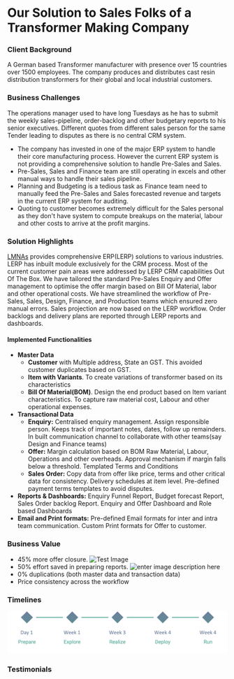 
# Our Solution to Sales Folks of a Transformer Making Company

### Client Background
A German based Transformer manufacturer with presence over 15 countries over 1500 employees. The company produces and distributes cast resin distribution transformers for their global and local industrial customers. 
### Business Challenges
The operations manager used to have long Tuesdays as he has to submit the weekly sales-pipeline, order-backlog and other budgetary reports to his senior executives.
Different quotes from different sales person for the same Tender leading to disputes as there is no central CRM system.
 - The company has invested in one of the major ERP system to handle their  core manufacturing process. However the current ERP system is not providing a comprehensive solution to handle Pre-Sales and Sales. 
 - Pre-Sales, Sales and Finance team are still operating in excels and other manual ways to handle their sales pipeline.
 - Planning and Budgeting is a tedious task as Finance team need to manually feed the Pre-Sales and Sales forecasted revenue and targets in the current ERP system for auditing. 
 - Quoting to customer becomes extremely difficult for the Sales personal as they don't have system to compute breakups on the material, labour and other costs to arrive at the profit margins.

### Solution Highlights
[LMNAs](https://lmnas.com) provides comprehensive ERP(LERP) solutions to various industries. LERP has inbuilt module exclusively for the CRM process. Most of the current customer pain areas were addressed by LERP CRM capabilities Out Of The Box.
We have tailored the standard Pre-Sales Enquiry and Offer management to optimise the offer margin based on Bill Of Material, labor and other operational costs.
We have streamlined the workflow of Pre-Sales, Sales, Design, Finance, and Production teams which ensured zero manual errors. Sales projection are now  based on the LERP workflow. Order backlogs and delivery plans are reported through LERP reports and dashboards.
#### Implemented Functionalities

 - **Master Data**
	 - **Customer** with Multiple address, State an GST. This avoided customer duplicates based on GST.
	 - **Item with Variants**. To create variations of transformer based on its characteristics
	 - **Bill Of Material(BOM)**. Design the end product based on Item variant characteristics. To capture raw material cost, Labour and other operational expenses. 
 - **Transactional Data**
	 - **Enquiry:** Centralised enquiry management. Assign responsible person. Keeps track of important notes, dates, follow up remainders. In built communication channel to collaborate with other teams(say Design and Finance teams)
	 - **Offer:** Margin calculation based on BOM Raw Material, Labour, Operations and other overheads. Approval mechanism if margin falls below a threshold. Templated Terms and Conditions
	 - **Sales Order:** Copy data from offer like price, terms and other critical data for consistency. Delivery schedules at item level. Pre-defined payment terms templates to avoid disputes.
 - **Reports & Dashboards:** Enquiry Funnel Report, Budget forecast Report, Sales Order backlog Report. Enquiry and Offer Dashboard and Role based Dashboards
 - **Email and Print formats:** Pre-defined Email formats for inter and intra team communication. Custom Print formats for Offer to customer.

### Business Value
 - 45% more offer closure. ![Test Image](https://iuploads.scribblecdn.net/9dadac29-32f2-4fbf-992a-11216e79aa9f/global/imagelib/365/365x365_story_45_brand_1.png?v=07112017194656)
 - 50% effort saved in preparing reports. ![enter image description here](https://www.pindrop.com/wp-content/uploads/2016/05/icon-45-percent.png)
 - 0% duplications (both master data and transaction data) 
 - Price consistency across the workflow
### Timelines
![enter image description here](https://github.com/lmnaslimited/marketing/blob/week35/linkedin/post/week35/assets/project-timings.png?raw=true)

### Testimonials


<!--stackedit_data:
eyJoaXN0b3J5IjpbLTY5ODI1NjU4MywtMTc4ODcyMDUzNywtMT
k4NzUxNzE5NSwxNzgzMTc2ODEsLTEyMTIxMjc2NDEsMTA0NzA4
NDEzMSwtMzMyODM3Mjc4LC04MDg3OTI5MzcsLTk3NjM1MTc2Ny
wxOTUwMjYyNTkwLDE3Nzk5NTI2OTQsLTc5MTExMjcyMSwtMjA4
MjAxNTIzNyw2MjUzOTI0ODIsMTkzOTMxNzYwOCwxNDk0NTI1Mz
U2LDY1NDAyMTM0NywyMTI4MjYyNDczLC0zNzYyNDg4NzAsLTIw
MzcyNTUyNTddfQ==
-->